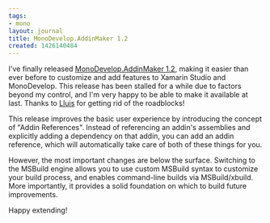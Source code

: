 ```yaml
---
tags:
- mono
layout: journal
title: MonoDevelop.AddinMaker 1.2
created: 1426140484
---
```

I've finally released <a href="https://mhut.ch/addinmaker/1.2">MonoDevelop.AddinMaker 1.2</a>, making it easier than ever before to customize and add features to Xamarin Studio and MonoDevelop. This release has been stalled for a while due to factors beyond my control, and I'm very happy to be able to make it available at last. Thanks to <a href="https://twitter.com/slluis">Lluis</a> for getting rid of the roadblocks!

This release improves the basic user experience by introducing the concept of "Addin References". Instead of referencing an addin's assemblies and explicitly adding a dependency on that addin, you can add an addin reference, which will automatically take care of both of these things for you.

However, the most important changes are below the surface. Switching to the MSBuild engine allows you to use custom MSBuild syntax to customize your build process, and enables command-line builds via MSBuild/xbuild. More importantly, it provides a solid foundation on which to build future improvements.

Happy extending!
